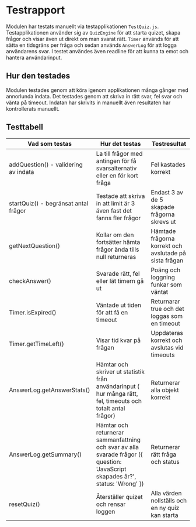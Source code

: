 # Testrapport

Modulen har testats manuellt via testapplikationen `TestQuiz.js`.
Testapplikationen använder sig av `QuizEngine` för att starta quizet, skapa frågor och visar även ut direkt om man svarat rätt. `Timer` används för att sätta en tidsgräns per fråga och sedan används `AnswerLog` för att logga användarens svar. I testet användes även readline för att kunna ta emot och hantera användarinput.

## Hur den testades

Modulen testades genom att köra igenom applikationen många gånger med annorlunda indata. Det testades genom att skriva in rätt svar, fel svar och vänta på timeout. Indatan har skrivits in manuellt även resultaten har kontrollerats manuellt. 

## Testtabell

| Vad som testas | Hur det testas | Testresultat |
|----------------|----------------|--------------|
| addQuestion() - validering av indata | La till frågor med antingen för få svarsalternativ eller en för kort fråga | Fel kastades korrekt |
| startQuiz() - begränsat antal frågor | Testade att skriva in att limit är 3 även fast det fanns fler frågor | Endast 3 av de 5 skapade frågorna skrevs ut |
| getNextQuestion() | Kollar om den fortsätter hämta frågor ända tills null returneras | Hämtade frågorna korrekt och avslutade på sista frågan |  
| checkAnswer() | Svarade rätt, fel eller lät timern gå ut | Poäng och loggning funkar som väntat |
| Timer.isExpired() | Väntade ut tiden för att få en timeout | Returnarar true och det loggas som en timeout |
| Timer.getTimeLeft() | Visar tid kvar på frågan | Uppdateras korrekt och avslutas vid timeouts |
| AnswerLog.getAnswerStats() | Hämtar och skriver ut statistik från användarinput ( hur många rätt, fel, timeouts och totalt antal frågor) | Returnerar alla objekt korrekt |
| AnswerLog.getSummary() | Hämtar och returnerar sammanfattning och svar av alla svarade frågor ({ question: 'JavaScript skapades år?', status: 'Wrong' }) | Returnerar rätt fråga och status |
| resetQuiz() | Återställer quizet och rensar loggen | Alla värden nollställs och en ny quiz kan starta |





